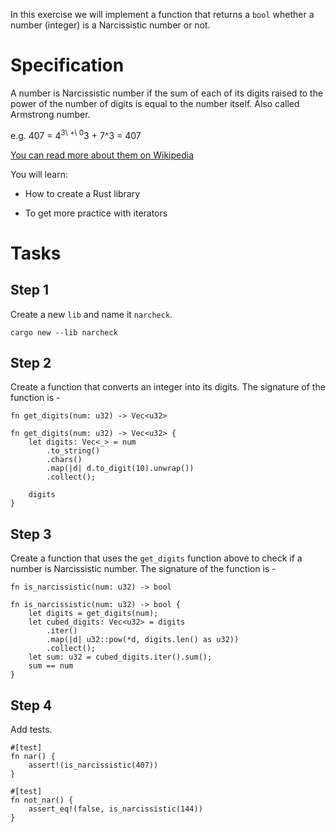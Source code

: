 In this exercise we will implement a function that returns a `bool`
whether a number (integer) is a Narcissistic number or not.

Specification
=============

A number is Narcissistic number if the sum of each of its digits raised
to the power of the number of digits is equal to the number itself. Also
called Armstrong number.

e.g. 407 = 4<sup>3\ +\ 0</sup>3 + 7^3 = 407

[You can read more about them on
Wikipedia](https://en.wikipedia.org/wiki/Narcissistic_number)

You will learn:

-   How to create a Rust library

-   To get more practice with iterators

Tasks
=====

Step 1
------

Create a new `lib` and name it `narcheck`.

    cargo new --lib narcheck

Step 2
------

Create a function that converts an integer into its digits. The
signature of the function is -

    fn get_digits(num: u32) -> Vec<u32>

    fn get_digits(num: u32) -> Vec<u32> {
        let digits: Vec<_> = num
            .to_string()
            .chars()
            .map(|d| d.to_digit(10).unwrap())
            .collect();

        digits
    }

Step 3
------

Create a function that uses the `get_digits` function above to check if
a number is Narcissistic number. The signature of the function is -

    fn is_narcissistic(num: u32) -> bool

    fn is_narcissistic(num: u32) -> bool {
        let digits = get_digits(num);
        let cubed_digits: Vec<u32> = digits
            .iter()
            .map(|d| u32::pow(*d, digits.len() as u32))
            .collect();
        let sum: u32 = cubed_digits.iter().sum();
        sum == num
    }

Step 4
------

Add tests.

    #[test]
    fn nar() {
        assert!(is_narcissistic(407))
    }

    #[test]
    fn not_nar() {
        assert_eq!(false, is_narcissistic(144))
    }
